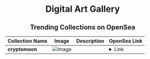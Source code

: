 <div align="center">

# Digital Art Gallery

## Trending Collections on OpenSea

| Collection Name                       | Image                                                                                     | Description                       | OpenSea Link                                                                                          |
|---------------------------------------|-------------------------------------------------------------------------------------------|-----------------------------------|--------------------------------------------------------------------------------------------------------|
| **cryptomoon** | ![Image](https://i.seadn.io/s/raw/files/a7bc94a3c561d3e8f7bd1939bae418b9.jpg?w=500&auto=format?w=200&auto=format) |  | <details><summary>Link</summary>[cryptomoon](https://opensea.io/collection/cryptomoon-3)</details> |

</div>
